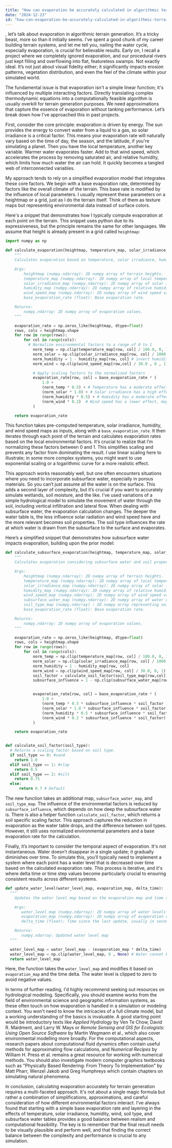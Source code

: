 ```yaml
---
title: "How can evaporation be accurately calculated in algorithmic terrain generation?"
date: "2024-12-23"
id: "how-can-evaporation-be-accurately-calculated-in-algorithmic-terrain-generation"
---
```


, let’s talk about evaporation in algorithmic terrain generation. It’s a tricky beast, more so than it initially seems. I’ve spent a good chunk of my career building terrain systems, and let me tell you, nailing the water cycle, especially evaporation, is crucial for believable results. Early on, I recall a project where we completely ignored evaporation, and our procedural rivers just kept filling and overflowing into flat, featureless swamps. Not exactly ideal. It’s not just about visual fidelity either; it significantly impacts erosion patterns, vegetation distribution, and even the feel of the climate within your simulated world.

The fundamental issue is that evaporation isn't a simple linear function; it's influenced by multiple interacting factors. Directly translating complex thermodynamic equations into a computationally feasible algorithm is usually overkill for terrain generation purposes. We need approximations that capture the essence of evaporation without tanking performance. Let’s break down how I've approached this in past projects.

First, consider the core principle: evaporation is driven by energy. The sun provides the energy to convert water from a liquid to a gas, so solar irradiance is a critical factor. This means your evaporation rate will naturally vary based on the time of day, the season, and the latitude, if you're simulating a planet. Then you have the local temperature, another key variable. Warmer water evaporates faster. Add to that wind speed, which accelerates the process by removing saturated air, and relative humidity, which limits how much water the air can hold. It quickly becomes a tangled web of interconnected variables.

My approach tends to rely on a simplified evaporation model that integrates these core factors. We begin with a base evaporation rate, determined by factors like the overall climate of the terrain. This base rate is modified by the influence of local parameters. I usually represent these parameters on a heightmap or a grid, just as I do the terrain itself. Think of them as texture maps but representing environmental data instead of surface colors.

Here's a snippet that demonstrates how I typically compute evaporation at each point on the terrain. This snippet uses python due to its expressiveness, but the principle remains the same for other languages. We assume that height is already present in a grid called `heightmap`:

```python
import numpy as np

def calculate_evaporation(heightmap, temperature_map, solar_irradiance_map, humidity_map, wind_speed_map, base_evaporation_rate=0.01):
    """
    Calculates evaporation based on temperature, solar irradiance, humidity, and wind speed.

    Args:
        heightmap (numpy.ndarray): 2D numpy array of terrain heights.
        temperature_map (numpy.ndarray): 2D numpy array of local temperatures.
        solar_irradiance_map (numpy.ndarray): 2D numpy array of solar irradiance values.
        humidity_map (numpy.ndarray): 2D numpy array of relative humidity values (0 to 1).
        wind_speed_map (numpy.ndarray): 2D numpy array of wind speed values.
        base_evaporation_rate (float): Base evaporation rate.

    Returns:
        numpy.ndarray: 2D numpy array of evaporation values.
    """

    evaporation_rate = np.zeros_like(heightmap, dtype=float)
    rows, cols = heightmap.shape
    for row in range(rows):
        for col in range(cols):
          # Normalize environmental factors to a range of 0 to 1
            norm_temp = np.clip(temperature_map[row, col] / 100.0, 0, 1) # temp divided by a typical maximum temperature
            norm_solar = np.clip(solar_irradiance_map[row, col] / 1000.0, 0, 1) # solar intensity divided by a typical maximum
            norm_humidity = 1 - humidity_map[row, col] # invert humidity, high humidity means low evaporation.
            norm_wind = np.clip(wind_speed_map[row,col] / 30.0 , 0 , 1) # wind speed divided by a typical maximum windspeed.

            # Apply scaling factors to the normalized factors
            evaporation_rate[row, col] = base_evaporation_rate * (
                1.0 +
                (norm_temp * 0.5) + # Temperature has a moderate effect
                (norm_solar * 1.0) + # Solar irradiance has a high effect
                (norm_humidity * 0.5) + # Humidity has a moderate effect
                (norm_wind * 0.2)  # Wind speed has a lower effect, may be lower in other systems
            )

    return evaporation_rate
```

This function takes pre-computed temperature, solar irradiance, humidity, and wind speed maps as inputs, along with a `base_evaporation_rate`. It then iterates through each point of the terrain and calculates evaporation rates based on the local environmental factors. It’s crucial to realize that I’m normalizing these factors between 0 and 1. This simplifies scaling and prevents any factor from dominating the result. I use linear scaling here to illustrate; in some more complex systems, you might want to use exponential scaling or a logarithmic curve for a more realistic effect.

This approach works reasonably well, but one often encounters situations where you need to incorporate subsurface water, especially in porous materials. So you can’t just assume all the water is on the surface. This adds a second layer of complexity, but it’s crucial if you want to accurately simulate wetlands, soil moisture, and the like. I’ve used variations of a simple hydrological model to simulate the movement of water through the soil, including vertical infiltration and lateral flow. When dealing with subsurface water, the evaporation calculation changes. The deeper the water table is, the less influence solar radiation and wind speed have and the more relevant becomes soil properties. The soil type influences the rate at which water is drawn from the subsurface to the surface and evaporates.

Here’s a simplified snippet that demonstrates how subsurface water impacts evaporation, building upon the prior model:

```python
def calculate_subsurface_evaporation(heightmap, temperature_map, solar_irradiance_map, humidity_map, wind_speed_map, subsurface_water_map, soil_type_map, base_evaporation_rate=0.01):
    """
    Calculates evaporation considering subsurface water and soil properties.

    Args:
        heightmap (numpy.ndarray): 2D numpy array of terrain heights.
        temperature_map (numpy.ndarray): 2D numpy array of local temperatures.
        solar_irradiance_map (numpy.ndarray): 2D numpy array of solar irradiance values.
        humidity_map (numpy.ndarray): 2D numpy array of relative humidity values (0 to 1).
        wind_speed_map (numpy.ndarray): 2D numpy array of wind speed values.
        subsurface_water_map (numpy.ndarray): 2D numpy array of water depth below the surface
        soil_type_map (numpy.ndarray) : 2D numpy array representing soil type of every position.
        base_evaporation_rate (float): Base evaporation rate.

    Returns:
        numpy.ndarray: 2D numpy array of evaporation values.
    """

    evaporation_rate = np.zeros_like(heightmap, dtype=float)
    rows, cols = heightmap.shape
    for row in range(rows):
        for col in range(cols):
            norm_temp = np.clip(temperature_map[row, col] / 100.0, 0, 1)
            norm_solar = np.clip(solar_irradiance_map[row, col] / 1000.0, 0, 1)
            norm_humidity = 1 - humidity_map[row, col]
            norm_wind = np.clip(wind_speed_map[row, col] / 30.0, 0, 1)
            soil_factor = calculate_soil_factor(soil_type_map[row,col])
            subsurface_influence = 1 - np.clip(subsurface_water_map[row, col] / 10.0, 0, 1)  # deeper water = less influence


            evaporation_rate[row, col] = base_evaporation_rate * (
                1.0 +
                (norm_temp * 0.5 * subsurface_influence * soil_factor ) +
                (norm_solar * 1.0 * subsurface_influence * soil_factor) +
                (norm_humidity * 0.5 * subsurface_influence * soil_factor) +
                (norm_wind * 0.2 * subsurface_influence * soil_factor)
            )

    return evaporation_rate


def calculate_soil_factor(soil_type):
  # Returns a scaling factor based on soil type.
  if soil_type == 0: #sand
    return 1.0
  elif soil_type == 1: #clay
    return 0.5
  elif soil_type == 2: #silt
    return 0.75
  else:
      return 0.7 # Default

```

The new function takes an additional map, `subsurface_water_map`, and `soil_type_map`. The influence of the environmental factors is reduced by `subsurface_influence`, which depends on how deep the subsurface water is. There is also a helper function `calculate_soil_factor`, which returns a soil specific scaling factor. This approach captures the reduction in evaporation as the water table drops, and the difference between soil types. However, it still uses normalized environmental parameters and a base evaporation rate for the calculation.

Finally, it’s important to consider the temporal aspect of evaporation. It's not instantaneous. Water doesn’t disappear in a single update; it gradually diminishes over time. To simulate this, you’ll typically need to implement a system where each point has a water level that is decreased over time based on the calculated evaporation rate. This process is iterative, and it's where delta time or time step values become particularly crucial to ensuring consistent results across different systems.

```python
def update_water_level(water_level_map, evaporation_map, delta_time):
  """
    Updates the water level map based on the evaporation map and time step.

    Args:
       water_level_map (numpy.ndarray): 2D numpy array of water levels at every position.
       evaporation_map (numpy.ndarray): 2D numpy array of evaporation values.
       delta_time (float): Time since the last update, usually in seconds.

    Returns:
       numpy.ndarray: Updated water level map
  """

  water_level_map = water_level_map - (evaporation_map * delta_time)
  water_level_map = np.clip(water_level_map, 0 , None) # Water cannot be negative.
  return water_level_map
```
Here, the function takes the `water_level_map` and modifies it based on `evaporation_map` and the time delta. The water level is clipped to zero to avoid negative values.

In terms of further reading, I'd highly recommend seeking out resources on hydrological modeling. Specifically, you should examine works from the field of environmental science and geographic information systems, as these often touch on how evaporation is handled in a simulation or modeling context. You won't need to know the intricacies of a full climate model, but a working understanding of the basics is invaluable. A good starting point would be introductory texts like *Applied Hydrology* by Ven Te Chow, David R. Maidment, and Larry W. Mays or *Remote Sensing and GIS for Ecologists: Using Open Source Software* by Martin Wegmann et al., which also cover environmental modelling more broadly. For the computational aspects, research papers about computational fluid dynamics often contain useful methods for approximating flow calculations, and *Numerical Recipes* by William H. Press et al. remains a great resource for working with numerical methods. You should also investigate modern computer graphics textbooks such as "Physically Based Rendering: From Theory To Implementation" by Matt Pharr, Wenzel Jakob and Greg Humphreys which contain chapters on simulating natural phenomena.

In conclusion, calculating evaporation accurately for terrain generation requires a multi-faceted approach. It's not about a single magic formula but rather a combination of simplifications, approximations, and careful consideration of how different environmental factors interact. I’ve always found that starting with a simple base evaporation rate and layering in the effects of temperature, solar irradiance, humidity, wind, soil type, and subsurface water tables provides a good balance between realism and computational feasibility. The key is to remember that the final result needs to be visually plausible and perform well, and that finding the correct balance between the complexity and performance is crucial to any simulation.
